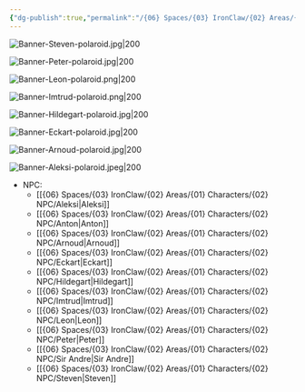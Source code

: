 ```yaml
---
{"dg-publish":true,"permalink":"/{06} Spaces/{03} IronClaw/{02} Areas/{01} Characters/{02} NPC/","title":"{02} NPC","pinned":true}
---
```



![Banner-Steven-polaroid.jpg|200](/img/user/%7B06%7D%20Spaces/%7B03%7D%20IronClaw/%7B04%7D%20Support%20Notes/%7B99%7D%20Media/%7B02%7D%20Polaroid/Banner-Steven-polaroid.jpg)

![Banner-Peter-polaroid.jpg|200](/img/user/%7B06%7D%20Spaces/%7B03%7D%20IronClaw/%7B04%7D%20Support%20Notes/%7B99%7D%20Media/%7B02%7D%20Polaroid/Banner-Peter-polaroid.jpg)

![Banner-Leon-polaroid.png|200](/img/user/%7B06%7D%20Spaces/%7B03%7D%20IronClaw/%7B04%7D%20Support%20Notes/%7B99%7D%20Media/%7B02%7D%20Polaroid/Banner-Leon-polaroid.png)

![Banner-Imtrud-polaroid.png|200](/img/user/%7B06%7D%20Spaces/%7B03%7D%20IronClaw/%7B04%7D%20Support%20Notes/%7B99%7D%20Media/%7B02%7D%20Polaroid/Banner-Imtrud-polaroid.png)

![Banner-Hildegart-polaroid.jpg|200](/img/user/%7B06%7D%20Spaces/%7B03%7D%20IronClaw/%7B04%7D%20Support%20Notes/%7B99%7D%20Media/%7B02%7D%20Polaroid/Banner-Hildegart-polaroid.jpg)

![Banner-Eckart-polaroid.jpg|200](/img/user/%7B06%7D%20Spaces/%7B03%7D%20IronClaw/%7B04%7D%20Support%20Notes/%7B99%7D%20Media/%7B02%7D%20Polaroid/Banner-Eckart-polaroid.jpg)

![Banner-Arnoud-polaroid.jpg|200](/img/user/%7B06%7D%20Spaces/%7B03%7D%20IronClaw/%7B04%7D%20Support%20Notes/%7B99%7D%20Media/%7B02%7D%20Polaroid/Banner-Arnoud-polaroid.jpg)

![Banner-Aleksi-polaroid.jpeg|200](/img/user/%7B06%7D%20Spaces/%7B03%7D%20IronClaw/%7B04%7D%20Support%20Notes/%7B99%7D%20Media/%7B02%7D%20Polaroid/Banner-Aleksi-polaroid.jpeg)

-  NPC: 
    - [[{06} Spaces/{03} IronClaw/{02} Areas/{01} Characters/{02} NPC/Aleksi\|Aleksi]]
    - [[{06} Spaces/{03} IronClaw/{02} Areas/{01} Characters/{02} NPC/Anton\|Anton]]
    - [[{06} Spaces/{03} IronClaw/{02} Areas/{01} Characters/{02} NPC/Arnoud\|Arnoud]]
    - [[{06} Spaces/{03} IronClaw/{02} Areas/{01} Characters/{02} NPC/Eckart\|Eckart]]
    - [[{06} Spaces/{03} IronClaw/{02} Areas/{01} Characters/{02} NPC/Hildegart\|Hildegart]]
    - [[{06} Spaces/{03} IronClaw/{02} Areas/{01} Characters/{02} NPC/Imtrud\|Imtrud]]
    - [[{06} Spaces/{03} IronClaw/{02} Areas/{01} Characters/{02} NPC/Leon\|Leon]]
    - [[{06} Spaces/{03} IronClaw/{02} Areas/{01} Characters/{02} NPC/Peter\|Peter]]
    - [[{06} Spaces/{03} IronClaw/{02} Areas/{01} Characters/{02} NPC/Sir Andre\|Sir Andre]]
    - [[{06} Spaces/{03} IronClaw/{02} Areas/{01} Characters/{02} NPC/Steven\|Steven]]


